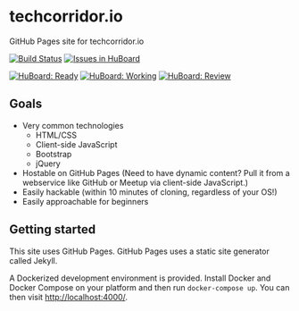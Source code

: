 # techcorridor.io

GitHub Pages site for techcorridor.io

[![Build Status](https://travis-ci.org/techcorridorio/techcorridorio.github.io.svg?branch=master)](https://travis-ci.org/techcorridorio/techcorridorio.github.io)
[![Issues in HuBoard](https://img.shields.io/github/issues/techcorridorio/techcorridorio.github.io.svg?label=HuBoard)](https://huboard.com/techcorridorio/techcorridorio.github.io)

[![HuBoard: Ready](https://img.shields.io/github/issues-raw/techcorridorio/techcorridorio.github.io/1%20-%20Ready.svg?label=Ready)](https://huboard.com/techcorridorio/techcorridorio.github.io)
[![HuBoard: Working](https://img.shields.io/github/issues-raw/techcorridorio/techcorridorio.github.io/2%20-%20Working.svg?label=Working)](https://huboard.com/techcorridorio/techcorridorio.github.io)
[![HuBoard: Review](https://img.shields.io/github/issues-raw/techcorridorio/techcorridorio.github.io/3%20-%20Review.svg?label=Review)](https://huboard.com/techcorridorio/techcorridorio.github.io)

## Goals

* Very common technologies
  * HTML/CSS
  * Client-side JavaScript
  * Bootstrap
  * jQuery
* Hostable on GitHub Pages  (Need to have dynamic content?  Pull it from a webservice like GitHub or Meetup via client-side JavaScript.)
* Easily hackable (within 10 minutes of cloning, regardless of your OS!)
* Easily approachable for beginners

## Getting started

This site uses GitHub Pages.  GitHub Pages uses a static site generator called Jekyll.

A Dockerized development environment is provided.  Install Docker and Docker Compose on your platform and then run `docker-compose up`.  You can then visit [http://localhost:4000/](http://localhost:4000/).
